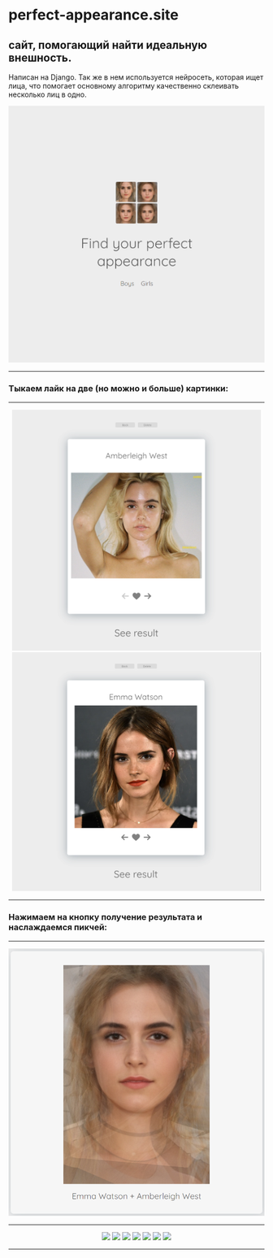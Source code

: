 # perfect-appearance.site

## сайт, помогающий найти идеальную внешность.

Написан на Django. Так же в нем используется нейросеть, которая ищет лица, что помогает основному алгоритму качественно склеивать несколько лиц в одно.


<div align="center">

<img src="https://github.com/Glazochek/perfect-appearance.site/blob/main/imgs/%D0%A1%D0%BD%D0%B8%D0%BC%D0%BE%D0%BA%20%D1%8D%D0%BA%D1%80%D0%B0%D0%BD%D0%B0%202023-03-15%20181840.png?raw=true">

</div>

---

### Тыкаем лайк на две (но можно и больше) картинки:

---

<div align="center">
 
<img width="490" src="https://github.com/Glazochek/perfect-appearance.site/blob/main/imgs/%D0%A1%D0%BD%D0%B8%D0%BC%D0%BE%D0%BA%20%D1%8D%D0%BA%D1%80%D0%B0%D0%BD%D0%B0%202023-03-15%20181917.png?raw=true">

<img width="490" src="https://github.com/Glazochek/perfect-appearance.site/blob/main/imgs/%D0%A1%D0%BD%D0%B8%D0%BC%D0%BE%D0%BA%20%D1%8D%D0%BA%D1%80%D0%B0%D0%BD%D0%B0%202023-03-15%20181942.png?raw=true">

</div>

---

### Нажимаем на кнопку получение результата и наслаждаемся пикчей:

---

<div align="center">

<img width="1000" src="https://github.com/Glazochek/perfect-appearance.site/blob/main/imgs/%D0%A1%D0%BD%D0%B8%D0%BC%D0%BE%D0%BA%20%D1%8D%D0%BA%D1%80%D0%B0%D0%BD%D0%B0%202023-03-15%20182057.png?raw=true">

---

<img height="100" src="https://user-images.githubusercontent.com/87608167/225641056-4aec9d3b-6510-4f82-acbd-03f2053d66fa.jpg">
<img height="100" src="https://user-images.githubusercontent.com/87608167/225641281-73cab74b-96e2-47d3-b043-f77240b91fae.jpg">
<img height="100" src="https://user-images.githubusercontent.com/87608167/225641298-c2cdaf99-09c4-42d1-9519-59ae8ad1338c.jpg">
<img height="100" src="https://user-images.githubusercontent.com/87608167/225641314-311494a5-0a37-4749-9b13-d3817ebbb4ab.jpg">
<img height="100" src="https://user-images.githubusercontent.com/87608167/225641330-c0d2c2b3-ad1e-4208-a5f4-b65c27cf57d7.jpg">
<img height="100" src="https://user-images.githubusercontent.com/87608167/225641345-79da9109-6c48-49a7-be0e-2cb1a74d2f69.jpg">
<img height="100" src="https://user-images.githubusercontent.com/87608167/225641365-d863a0c9-d0b1-471e-a433-dff611148dbe.jpg">

---

</div>

